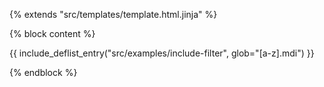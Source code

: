 {% extends "src/templates/template.html.jinja" %}

{% block content %}
<dl>
{{ include_deflist_entry("src/examples/include-filter", glob="[a-z].mdi") }}
</dl>
{% endblock %}
